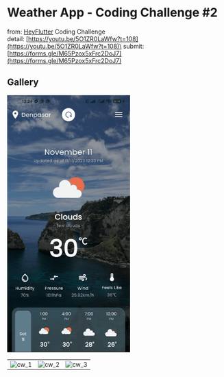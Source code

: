 # Weather App - Coding Challenge #2

from: [HeyFlutter](https://www.youtube.com/@HeyFlutter) Coding Challenge\
detail: [https://youtu.be/5O1ZR0LaWfw?t=108](https://youtu.be/5O1ZR0LaWfw?t=108)\
submit: [https://forms.gle/M65Pzox5xFrc2DoJ7](https://forms.gle/M65Pzox5xFrc2DoJ7)

## Gallery

<img src="https://raw.githubusercontent.com/indratrisnar/weather_app_challenge/main/pics/current_weather.gif" alt="current_weather" height="600">

|                                                                                                                                                                                                                    |                                                                                                                                                                                                                    |                                                                                                                                                                                                                    |
| ------------------------------------------------------------------------------------------------------------------------------------------------------------------------------------------------------------------ | ------------------------------------------------------------------------------------------------------------------------------------------------------------------------------------------------------------------ | ------------------------------------------------------------------------------------------------------------------------------------------------------------------------------------------------------------------ |
| <image src="https://github.com/indratrisnar/d_chart/raw/master/pics/cw_1.jpg" caption="" alt="cw_1" height="" width="350" position="center" command="fill" option="q100" class="img-fluid" title=""  webp="false"> | <image src="https://github.com/indratrisnar/d_chart/raw/master/pics/cw_2.jpg" caption="" alt="cw_2" height="" width="350" position="center" command="fill" option="q100" class="img-fluid" title=""  webp="false"> | <image src="https://github.com/indratrisnar/d_chart/raw/master/pics/cw_3.jpg" caption="" alt="cw_3" height="" width="350" position="center" command="fill" option="q100" class="img-fluid" title=""  webp="false"> |
